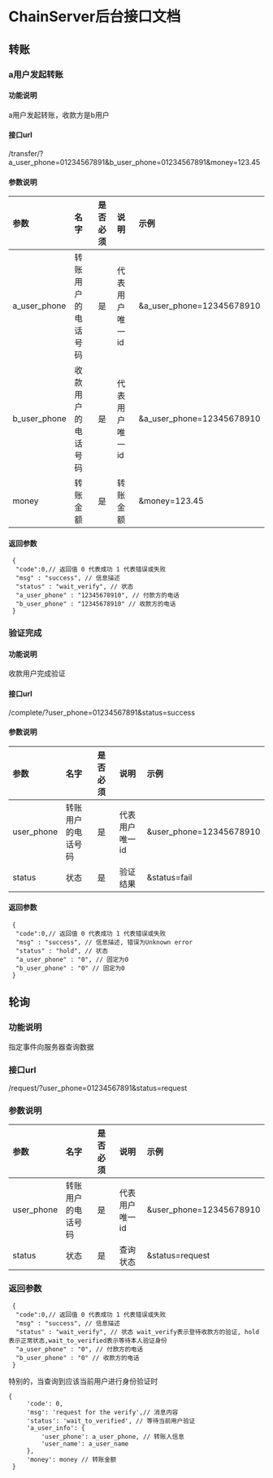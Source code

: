 # ChainServer后台接口文档
   ## 转账 
   ### a用户发起转账
   #### 功能说明
   a用户发起转账，收款方是b用户
   #### 接口url
   /transfer/?a_user_phone=01234567891&b_user_phone=01234567891&money=123.45
   #### 参数说明
   
   | 参数        | 名字              | 是否必须 | 说明          | 示例                     |
   | :---------- | :--------------- | :------ | :-------------| :----------------------- |
   | a_user_phone | 转账用户的电话号码 | 是      | 代表用户唯一id | &a_user_phone=12345678910|
   | b_user_phone | 收款用户的电话号码 | 是      | 代表用户唯一id | &a_user_phone=12345678910|
   | money       | 转账金额          | 是      | 转账金额       | &money=123.45            |
   
   #### 返回参数
   ```
    {
     "code":0,// 返回值 0 代表成功 1 代表错误或失败
     "msg" : "success", // 信息描述
     "status" : "wait_verify", // 状态
     "a_user_phone" : "12345678910", // 付款方的电话
     "b_user_phone" : "12345678910" // 收款方的电话
    }
   ```
   
   ### 验证完成 
   #### 功能说明
   收款用户完成验证
   #### 接口url
   /complete/?user_phone=01234567891&status=success
   #### 参数说明
   
   | 参数        | 名字              | 是否必须 | 说明           | 示例                     |
   | :---------- | :--------------- | :------ | :------------- | :----------------------- |
   | user_phone  | 转账用户的电话号码 | 是      | 代表用户唯一id  | &user_phone=12345678910  |
   | status      | 状态              | 是      | 验证结果       | &status=fail             |
   
   #### 返回参数
   ```
    {
     "code":0,// 返回值 0 代表成功 1 代表错误或失败
     "msg" : "success", // 信息描述, 错误为Unknown error
     "status" : "hold", // 状态
     "a_user_phone" : "0", // 固定为0
     "b_user_phone" : "0" // 固定为0
    }
   ```
   
   ## 轮询
   ### 功能说明
   指定事件向服务器查询数据
   ### 接口url
   /request/?user_phone=01234567891&status=request
   ### 参数说明
   
   | 参数        | 名字              | 是否必须 | 说明           | 示例                     |
   | :---------- | :--------------- | :------ | :------------- | :----------------------- |
   | user_phone  | 转账用户的电话号码 | 是      | 代表用户唯一id  | &user_phone=12345678910  |
   | status      | 状态              | 是      | 查询状态       | &status=request          |
   
   ### 返回参数
   ```
    {
     "code":0,// 返回值 0 代表成功 1 代表错误或失败
     "msg" : "success", // 信息描述
     "status" : "wait_verify", // 状态 wait_verify表示登待收款方的验证, hold表示正常状态,wait_to_verified表示等待本人验证身份
     "a_user_phone" : "0", // 付款方的电话
     "b_user_phone" : "0" // 收款方的电话
    }
   ```
   特别的，当查询到应该当前用户进行身份验证时
   ```
   {
        'code': 0,
        'msg': 'request for the verify',// 消息内容
        'status': 'wait_to_verified', // 等待当前用户验证
        'a_user_info': {
            'user_phone': a_user_phone, // 转账人信息
            'user_name': a_user_name 
        },
        'money': money // 转账金额
    }
   ```